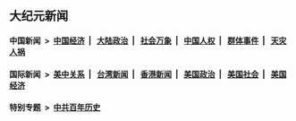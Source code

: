 ## 大纪元新闻

#### 中国新闻 &nbsp;>&nbsp; [中国经济](indexes/ncid283/README.md?01070045) &nbsp;| &nbsp; [大陆政治](indexes/ncid277/README.md?01070045) &nbsp;| &nbsp; [社会万象](indexes/ncid282/README.md?01070045) &nbsp;| &nbsp; [中国人权](indexes/ncid278/README.md?01070045) &nbsp;| &nbsp; [群体事件](indexes/ncid279/README.md?01070045) &nbsp;| &nbsp; [天灾人祸](indexes/ncid280/README.md?01070045)

#### 国际新闻 &nbsp;>&nbsp; [美中关系](indexes/nf1412576/README.md?01070045) &nbsp;| &nbsp; [台湾新闻](indexes/ncid1349361/README.md?01070045) &nbsp;| &nbsp; [香港新闻](indexes/ncid1349362/README.md?01070045) &nbsp;| &nbsp; [美国政治](indexes/ncid1078159/README.md?01070045) &nbsp;| &nbsp; [美国社会](indexes/ncid1078160/README.md?01070045) &nbsp;| &nbsp; [美国经济](indexes/ncid1078158/README.md?01070045)

#### 特别专题 &nbsp;>&nbsp; [中共百年历史](https://github.com/epoch-news/epoch-special/blob/master/README.md?01070045)  

